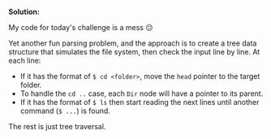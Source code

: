 **Solution:**

My code for today's challenge is a mess :pensive:

Yet another fun parsing problem, and the approach is to create a tree data structure
that simulates the file system, then check the input line by line. At each line:

- If it has the format of `$ cd <folder>`, move the `head` pointer to the target folder.
- To handle the `cd ..` case, each `Dir` node will have a pointer to its parent.
- If it has the format of `$ ls` then start reading the next lines until another command
(`$ ...`) is found.

The rest is just tree traversal.
